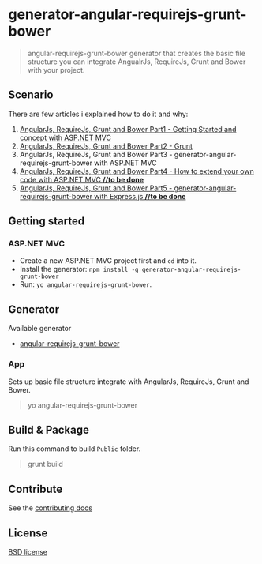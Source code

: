 generator-angular-requirejs-grunt-bower
==============================

> angular-requirejs-grunt-bower generator that creates the basic file structure you can integrate AngualrJs, RequireJs, Grunt and Bower with your project.

## Scenario

There are few articles i explained how to do it and why:

1.  [AngularJs, RequireJs, Grunt and Bower Part1 - Getting Started and concept with ASP.NET MVC](http://bamboobig.blogspot.tw/2014/06/angularjs-requirejs-grunt-and-bower.html)
2.  [AngularJs, RequireJs, Grunt and Bower Part2 - Grunt](http://bamboobig.blogspot.tw/2014/07/angularjs-requirejs-grunt-and-bower.html)
3.  AngularJs, RequireJs, Grunt and Bower Part3 - generator-angular-requirejs-grunt-bower with ASP.NET MVC
4.  [AngularJs, RequireJs, Grunt and Bower Part4 - How to extend your own code with ASP.NET MVC **//to be done**]()
5.  [AngularJs, RequireJs, Grunt and Bower Part5 - generator-angular-requirejs-grunt-bower with Express.js **//to be done**]()

## Getting started

### ASP.NET MVC

- Create a new ASP.NET MVC project first and `cd` into it.
- Install the generator: `npm install -g generator-angular-requirejs-grunt-bower`
- Run: `yo angular-requirejs-grunt-bower`.

## Generator

Available generator

- [angular-requirejs-grunt-bower](/#app)

### App

Sets up basic file structure integrate with AngularJs, RequireJs, Grunt and Bower.

> yo angular-requirejs-grunt-bower

## Build & Package

Run this command to build `Public` folder.

> grunt build

## Contribute

See the [contributing docs](https://github.com/yeoman/yeoman/blob/master/contributing.md)

## License

[BSD license](http://opensource.org/licenses/bsd-license.php)
